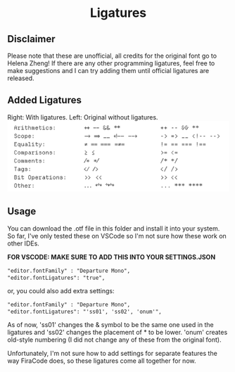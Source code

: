 <h1 align="center">
Ligatures
</h1>

## Disclaimer
Please note that these are unofficial, all credits for the original font go to Helena Zheng! If there are any other programming ligatures, feel free to make suggestions and I can try adding them until official ligatures are released. 

## Added Ligatures
Right: With ligatures. Left: Original without ligatures.
![Ligatures](./ligatures.png)

## Usage
You can download the .otf file in this folder and install it into your system. So far, I've only tested these on VSCode so I'm not sure how these work on other IDEs.

**FOR VSCODE: MAKE SURE TO ADD THIS INTO YOUR SETTINGS.JSON** 
```
"editor.fontFamily" : "Departure Mono", 
"editor.fontLigatures": "true",
```
or, you could also add extra settings:
```
"editor.fontFamily" : "Departure Mono", 
"editor.fontLigatures": "'ss01', 'ss02', 'onum'",
```
As of now, 'ss01' changes the & symbol to be the same one used in the ligatures and 'ss02' changes the placement of * to be lower. 'onum' creates old-style numbering (I did not change any of these from the original font).

Unfortunately, I'm not sure how to add settings for separate features the way FiraCode does, so these ligatures come all together for now. 